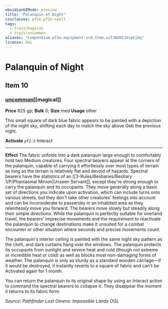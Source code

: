 ```yaml
---
obsidianUIMode: preview
title: "Palanquin of Night"
cssclasses: pf2e,pf2e-spell
tags:
  - trait/magical
  - trait/uncommon
aliases: "Compendium.pf2e.equipment-srd.Item.uiTJWd8IJevpkjbq"
license: OGL
---
```

# Palanquin of Night
## Item 10
### [uncommon](uncommon "Uncommon Rarity Trait")[[magical]]


**Price** 825 gp; 
**Bulk** 0; **Size** med
**Usage** other

This small square of dark blue fabric appears to be painted with a depiction of the night sky, shifting each day to match the sky above Geb the previous night.

**Activate** `pf2:3` Interact

* * *

**Effect** The fabric unfolds into a dark palanquin large enough to comfortably hold two Medium creatures. Four spectral bearers appear at the corners of the palanquin, capable of carrying it effortlessly over most types of terrain as long as the terrain is relatively flat and devoid of hazards. Spectral bearers have the statistics of an [[3-Rules/Bestiaries/Bestiary 1/P/Phantasmal Minion|Unseen Servant]], except they're strong enough to carry the palanquin and its occupants. They move generally along a basic set of directions you indicate upon activation, which can include turns onto various streets, but they don't take other creatures' feelings into account and can be inconsiderate to passersby in an inhabited area as they relentlessly move you forward. The bearers move slowly but steadily along their simple directions. While the palanquin is perfectly suitable for overland travel, the bearers' imprecise movements and the requirement to reactivate the palanquin to change destinations make it unsuited for a combat encounter or other situation where seconds and precise movements count.

The palanquin's interior ceiling is painted with the same night sky pattern as the cloth, and dark curtains hang over the windows. The palanquin protects its occupants from sunlight and severe heat and cold (though not extreme or incredible heat or cold) as well as blocks most non-damaging forms of weather. The palanquin is only as sturdy as a standard wooden carriage—if it would be destroyed, it instantly reverts to a square of fabric and can't be Activated again for 1 month.

You can return the palanquin to its original shape by using an Interact action to command the spectral bearers to collapse it. They disappear the moment it returns to its fabric form.

*Source: Pathfinder Lost Omens: Impossible Lands*
*OGL*